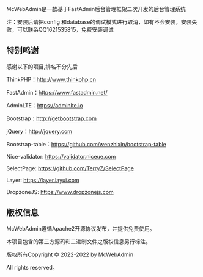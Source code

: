 McWebAdmin是一款基于FastAdmin后台管理框架二次开发的后台管理系统

注：安装后请把config  和database的调试模式进行取消，如有不会安装，安装失败，可以联系QQ1621535815，免费安装调试

## 特别鸣谢

感谢以下的项目,排名不分先后

ThinkPHP：http://www.thinkphp.cn

FastAdmin：https://www.fastadmin.net/

AdminLTE：https://adminlte.io

Bootstrap：http://getbootstrap.com

jQuery：http://jquery.com

Bootstrap-table：https://github.com/wenzhixin/bootstrap-table

Nice-validator: https://validator.niceue.com

SelectPage: https://github.com/TerryZ/SelectPage

Layer: https://layer.layui.com

DropzoneJS: https://www.dropzonejs.com


## 版权信息

McWebAdmin遵循Apache2开源协议发布，并提供免费使用。

本项目包含的第三方源码和二进制文件之版权信息另行标注。

版权所有Copyright © 2022-2022 by McWebAdmin

All rights reserved。
